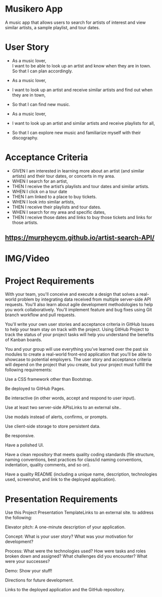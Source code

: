 # Musikero App
A music app that allows users to search for artists of interest and view similar artists, a sample playlist, and tour dates.

# User Story
* As a music lover,<br>
  I want to be able to look up an artist and know when they are in town.<br>
  So that I can plan accordingly.<br>

* As a music lover,
* I want to look up an artist and receive similar artists and find out when they are in town,
* So that I can find new music.

* As a music lover,
* I want to look up an artist and similar artists and receive playlists for all,
* So that I can explore new music and familiarize myself with their discography.

# Acceptance Criteria
* GIVEN I am interested in learning more about an artist (and similar artists) and their tour dates, or concerts in my area.
* WHEN I search for an artist,
* THEN I receive the artist’s playlists and tour dates and similar artists.
* WHEN I click on a tour date
* THEN I am linked to a place to buy tickets.
* WHEN I look into similar artists,
* THEN I receive their playlists and tour dates.
* WHEN I search for my area and specific dates,
* THEN I receive those dates and links to buy those tickets and links for those artists.

## https://murpheycm.github.io/artist-search-API/

# IMG/Video


# Project Requirements
With your team, you'll conceive and execute a design that solves a real-world problem by integrating data received from multiple server-side API requests. You'll also learn about agile development methodologies to help you work collaboratively. You'll implement feature and bug fixes using Git branch workflow and pull requests.

You'll write your own user stories and acceptance criteria in GitHub Issues to help your team stay on track with the project. Using GitHub Project to track the status of your project tasks will help you understand the benefits of Kanban boards.

You and your group will use everything you’ve learned over the past six modules to create a real-world front-end application that you’ll be able to showcase to potential employers. The user story and acceptance criteria will depend on the project that you create, but your project must fulfill the following requirements:

Use a CSS framework other than Bootstrap.

Be deployed to GitHub Pages.

Be interactive (in other words, accept and respond to user input).

Use at least two server-side APIsLinks to an external site..

Use modals instead of alerts, confirms, or prompts.

Use client-side storage to store persistent data.

Be responsive.

Have a polished UI.

Have a clean repository that meets quality coding standards (file structure, naming conventions, best practices for class/id naming conventions, indentation, quality comments, and so on).

Have a quality README (including a unique name, description, technologies used, screenshot, and link to the deployed application).

# Presentation Requirements
Use this Project Presentation TemplateLinks to an external site. to address the following:

Elevator pitch: A one-minute description of your application.

Concept: What is your user story? What was your motivation for development?

Process: What were the technologies used? How were tasks and roles broken down and assigned? What challenges did you encounter? What were your successes?

Demo: Show your stuff!

Directions for future development.

Links to the deployed application and the GitHub repository.
